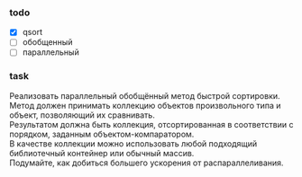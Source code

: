 
### todo

- [x] qsort
- [ ] обобщенный
- [ ] параллельный

### task

Реализовать параллельный обобщённый метод быстрой сортировки.  
Метод должен принимать коллекцию объектов произвольного типа и объект, позволяющий их сравнивать.  
Результатом должна быть коллекция, отсортированная в соответствии с порядком, заданным объектом-компаратором.  
В качестве коллекции можно использовать любой подходящий библиотечный контейнер или обычный массив.  
Подумайте, как добиться большего ускорения от распараллеливания.
